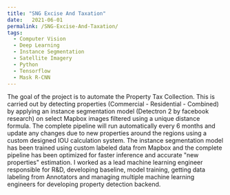 ```yaml
---
title: "SNG Excise And Taxation"
date:   2021-06-01
permalink: /SNG-Excise-And-Taxation/
tags:
  - Computer Vision
  - Deep Learning
  - Instance Segmentation
  - Satellite Imagery
  - Python
  - Tensorflow
  - Mask R-CNN
---
```


The goal of the project is to automate the Property Tax Collection. This is carried out by detecting properties (Commercial - Residential - Combined) by applying an instance segmentation model (Detectron 2 by facebook research) on select Mapbox images filtered using a unique distance formula. The complete pipeline will run automatically every 6 months and update any changes due to new properties around the regions using a custom designed IOU calculation system. The instance segmentation model has been trained using custom labeled data from Mapbox and the complete pipeline has been optimized for faster inference and accurate "new properties" estimation. I worked as a lead machine learning engineer responsible for R&D, developing baseline, model training, getting data labeling from Annotators and managing multiple machine learning engineers for developing property detection backend.
